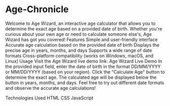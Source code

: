 # Age-Chronicle
Welcome to Age Wizard, an interactive age calculator that allows you to determine the exact age based on a provided date of birth. Whether you're curious about your own age or need to calculate someone else's, Age Wizard has got you covered!
Features
Simple and user-friendly interface
Accurate age calculation based on the provided date of birth
Displays the precise age in years, months, and days
Supports a wide range of date formats
Cross-platform compatibility (works on Windows, macOS, and Linux)
Usage
Visit the Age Wizard live demo link: Age Wizard Live Demo
In the provided input field, enter the date of birth in the format DD/MM/YYYY or MM/DD/YYYY (based on your region).
Click the "Calculate Age" button to determine the exact age.
The calculated age will be displayed below the button in years, months, and days.
Feel free to try out different date formats and observe the accurate age calculations!

Technologies Used
HTML
CSS
JavaScript
